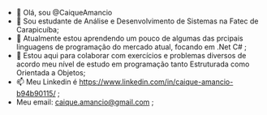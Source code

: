- 👋 Olá, sou @CaiqueAmancio
- 👀 Sou estudante de Análise e Desenvolvimento de Sistemas na Fatec de Carapicuíba;
- 🌱 Atualmente estou aprendendo um pouco de algumas das prcipais linguagens de programação do mercado atual, focando em  .Net  C# ;
- 💞️ Estou aqui para colaborar com exercícios e problemas diversos de acordo meu nível de estudo em programação tanto Estruturada como Orientada a Objetos;
- 📫 Meu Linkedin é https://www.linkedin.com/in/caique-amancio-b94b90115/ ;
- Meu email: caique.amancio@gmail.com ;

<!---
CaiqueAmancio/CaiqueAmancio is a ✨ special ✨ repository because its `README.md` (this file) appears on your GitHub profile.
You can click the Preview link to take a look at your changes.
--->
